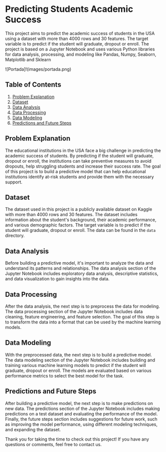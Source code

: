 # Predicting Students Academic Success

This project aims to predict the academic success of students in the USA using a dataset with more than 4000 rows and 30 features. The target variable is to predict if the student will graduate, dropout or enroll. The project is based on a Jupyter Notebook and uses various Python libraries for data analysis, processing, and modeling like Pandas, Numpy, Seaborn, Matplotlib and Sklearn

![Portada]!(images/portada.png)


## Table of Contents

1. [Problem Explanation](#problem-explanation)
2. [Dataset](#dataset)
3. [Data Analysis](#data-analysis)
4. [Data Processing](#data-processing)
5. [Data Modeling](#data-modeling)
6. [Predictions and Future Steps](#predictions-and-future-steps)

## Problem Explanation

The educational institutions in the USA face a big challenge in predicting the academic success of students. By predicting if the student will graduate, dropout or enroll, the institutions can take preventive measures to avoid dropouts, help struggling students and increase their success rate. The goal of this project is to build a predictive model that can help educational institutions identify at-risk students and provide them with the necessary support.

## Dataset

The dataset used in this project is a publicly available dataset on Kaggle with more than 4000 rows and 30 features. The dataset includes information about the student's background, their academic performance, and various demographic factors. The target variable is to predict if the student will graduate, dropout or enroll. The data can be found in the `data` directory.

## Data Analysis

Before building a predictive model, it's important to analyze the data and understand its patterns and relationships. The data analysis section of the Jupyter Notebook includes exploratory data analysis, descriptive statistics, and data visualization to gain insights into the data.

## Data Processing

After the data analysis, the next step is to preprocess the data for modeling. The data processing section of the Jupyter Notebook includes data cleaning, feature engineering, and feature selection. The goal of this step is to transform the data into a format that can be used by the machine learning models.

## Data Modeling

With the preprocessed data, the next step is to build a predictive model. The data modeling section of the Jupyter Notebook includes building and training various machine learning models to predict if the student will graduate, dropout or enroll. The models are evaluated based on various performance metrics to select the best model for the task.

## Predictions and Future Steps

After building a predictive model, the next step is to make predictions on new data. The predictions section of the Jupyter Notebook includes making predictions on a test dataset and evaluating the performance of the model. Finally, the future steps section includes suggestions for future work, such as improving the model performance, using different modeling techniques, and expanding the dataset.

Thank you for taking the time to check out this project! If you have any questions or comments, feel free to contact us.
